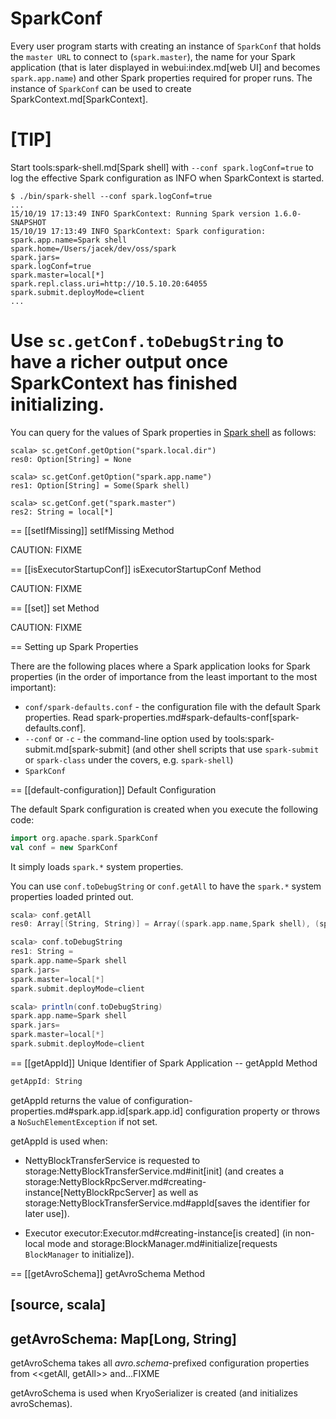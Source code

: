 # SparkConf

Every user program starts with creating an instance of `SparkConf` that holds the `master URL` to connect to (`spark.master`), the name for your Spark application (that is later displayed in webui:index.md[web UI] and becomes `spark.app.name`) and other Spark properties required for proper runs. The instance of `SparkConf` can be used to create SparkContext.md[SparkContext].

[TIP]
====
Start tools:spark-shell.md[Spark shell] with `--conf spark.logConf=true` to log the effective Spark configuration as INFO when SparkContext is started.

```
$ ./bin/spark-shell --conf spark.logConf=true
...
15/10/19 17:13:49 INFO SparkContext: Running Spark version 1.6.0-SNAPSHOT
15/10/19 17:13:49 INFO SparkContext: Spark configuration:
spark.app.name=Spark shell
spark.home=/Users/jacek/dev/oss/spark
spark.jars=
spark.logConf=true
spark.master=local[*]
spark.repl.class.uri=http://10.5.10.20:64055
spark.submit.deployMode=client
...
```

Use `sc.getConf.toDebugString` to have a richer output once SparkContext has finished initializing.
====

You can query for the values of Spark properties in [Spark shell](tools/spark-shell.md) as follows:

```text
scala> sc.getConf.getOption("spark.local.dir")
res0: Option[String] = None

scala> sc.getConf.getOption("spark.app.name")
res1: Option[String] = Some(Spark shell)

scala> sc.getConf.get("spark.master")
res2: String = local[*]
```

== [[setIfMissing]] setIfMissing Method

CAUTION: FIXME

== [[isExecutorStartupConf]] isExecutorStartupConf Method

CAUTION: FIXME

== [[set]] set Method

CAUTION: FIXME

== Setting up Spark Properties

There are the following places where a Spark application looks for Spark properties (in the order of importance from the least important to the most important):

* `conf/spark-defaults.conf` - the configuration file with the default Spark properties. Read spark-properties.md#spark-defaults-conf[spark-defaults.conf].
* `--conf` or `-c` - the command-line option used by tools:spark-submit.md[spark-submit] (and other shell scripts that use `spark-submit` or `spark-class` under the covers, e.g. `spark-shell`)
* `SparkConf`

== [[default-configuration]] Default Configuration

The default Spark configuration is created when you execute the following code:
```scala mdoc
import org.apache.spark.SparkConf
val conf = new SparkConf
```
It simply loads `spark.*` system properties.

You can use `conf.toDebugString` or `conf.getAll` to have the `spark.*` system properties loaded printed out.
```scala mdoc
scala> conf.getAll
res0: Array[(String, String)] = Array((spark.app.name,Spark shell), (spark.jars,""), (spark.master,local[*]), (spark.submit.deployMode,client))

scala> conf.toDebugString
res1: String =
spark.app.name=Spark shell
spark.jars=
spark.master=local[*]
spark.submit.deployMode=client

scala> println(conf.toDebugString)
spark.app.name=Spark shell
spark.jars=
spark.master=local[*]
spark.submit.deployMode=client
```
== [[getAppId]] Unique Identifier of Spark Application -- getAppId Method

```scala mdoc
getAppId: String
```

getAppId returns the value of configuration-properties.md#spark.app.id[spark.app.id] configuration property or throws a `NoSuchElementException` if not set.

getAppId is used when:

* NettyBlockTransferService is requested to storage:NettyBlockTransferService.md#init[init] (and creates a storage:NettyBlockRpcServer.md#creating-instance[NettyBlockRpcServer] as well as storage:NettyBlockTransferService.md#appId[saves the identifier for later use]).

* Executor executor:Executor.md#creating-instance[is created] (in non-local mode and storage:BlockManager.md#initialize[requests `BlockManager` to initialize]).

== [[getAvroSchema]] getAvroSchema Method

[source, scala]
----
getAvroSchema: Map[Long, String]
----

getAvroSchema takes all *avro.schema*-prefixed configuration properties from <<getAll, getAll>> and...FIXME

getAvroSchema is used when KryoSerializer is created (and initializes avroSchemas).
